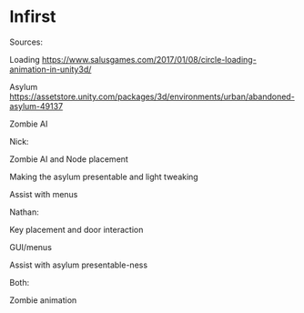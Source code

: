 # Infirst

Sources:

Loading https://www.salusgames.com/2017/01/08/circle-loading-animation-in-unity3d/

Asylum https://assetstore.unity.com/packages/3d/environments/urban/abandoned-asylum-49137

Zombie AI 


Nick:

Zombie AI and Node placement

Making the asylum presentable and light tweaking

Assist with menus


Nathan:

Key placement and door interaction

GUI/menus

Assist with asylum presentable-ness


Both:

Zombie animation
